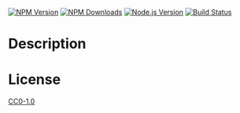 <!-- Markdown Docs: -->
<!-- https://guides.github.com/features/mastering-markdown/#GitHub-flavored-markdown -->
<!-- https://daringfireball.net/projects/markdown/basics -->
<!-- https://daringfireball.net/projects/markdown/syntax -->

[![NPM Version][npm-image]][npm-url]
[![NPM Downloads][downloads-image]][downloads-url]
[![Node.js Version][node-version-image]][node-version-url]
[![Build Status][github-actions-badge]][github-actions-url]

# Description

# License

[CC0-1.0](LICENSE)

[npm-image]: https://img.shields.io/npm/v/@flemist/ps-cross-platform.svg
[npm-url]: https://npmjs.org/package/@flemist/ps-cross-platform
[node-version-image]: https://img.shields.io/node/v/@flemist/ps-cross-platform.svg
[node-version-url]: https://nodejs.org/en/download/
[github-actions-badge]: https://github.com/NikolayMakhonin/ps-cross-platform/actions/workflows/build.yml/badge.svg
[github-actions-url]: https://github.com/NikolayMakhonin/ps-cross-platform/actions
[downloads-image]: https://img.shields.io/npm/dm/@flemist/ps-cross-platform.svg
[downloads-url]: https://npmjs.org/package/@flemist/ps-cross-platform
[npm-url]: https://npmjs.org/package/@flemist/ps-cross-platform
